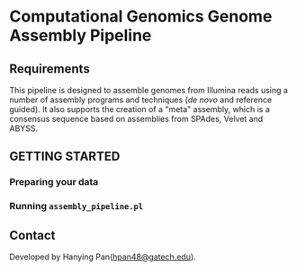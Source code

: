 # Computational Genomics Genome Assembly Pipeline

## Requirements

This pipeline is designed to assemble genomes from Illumina reads using a number of assembly programs and techniques (*de novo* and reference guided).  It also supports the creation of a "meta" assembly, which is a consensus sequence based on assemblies from SPAdes, Velvet and ABYSS.

## GETTING STARTED

### Preparing your data

### Running `assembly_pipeline.pl`

## Contact

Developed by Hanying Pan(hpan48@gatech.edu).